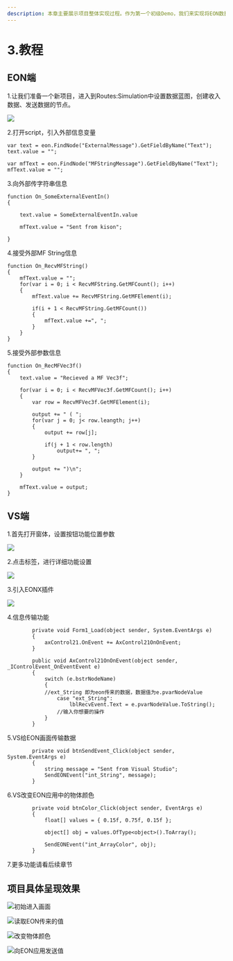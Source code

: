 ```yaml
---
description: 本章主要展示项目整体实现过程。作为第一个初级Demo，我们来实现将EON数据传至VS中，并在VS中操作EON制做的物体。
---
```


# 3.教程

## EON端

1.让我们准备一个新项目，进入到Routes:Simulation中设置数据蓝图，创建收入数据、发送数据的节点。

![](.gitbook/assets/image%20%2821%29.png)

2.打开script，引入外部信息变量

```text
var text = eon.FindNode("ExternalMessage").GetFieldByName("Text");
text.value = "";

var mfText = eon.FindNode("MFStringMessage").GetFieldByName("Text");
mfText.value = "";
```

3.向外部传字符串信息

```text
function On_SomeExternalEventIn()
{

	text.value = SomeExternalEventIn.value
	
	mfText.value = "Sent from kison";

}
```

4.接受外部MF String信息

```text
function On_RecvMFString()
{
	mfText.value = "";
	for(var i = 0; i < RecvMFString.GetMFCount(); i++)
	{
		mfText.value += RecvMFString.GetMFElement(i);

		if(i + 1 < RecvMFString.GetMFCount())
		{
			mfText.value +=", ";
		}
	}
}
```

5.接受外部参数信息

```text
function On_RecMFVec3f()
{
	text.value = "Recieved a MF Vec3f";

	for(var i = 0; i < RecvMFVec3f.GetMFCount(); i++)
	{
		var row = RecvMFVec3f.GetMFElement(i);
	
		output += " ( ";
		for(var j = 0; j< row.leangth; j++)
		{
			output += row[j];

			if(j + 1 < row.length)
				output+= ", ";
		}
		
		output += ")\n";
	}
	
	mfText.value = output;
}
```

## VS端

1.首先打开窗体，设置按钮功能位置参数

![](.gitbook/assets/image%20%2815%29.png)

2.点击标签，进行详细功能设置

![](.gitbook/assets/image%20%2823%29.png)

3.引入EONX插件

![](.gitbook/assets/image%20%2816%29.png)

4.信息传输功能

```text
        private void Form1_Load(object sender, System.EventArgs e)
        {
            axControl21.OnEvent += AxControl21OnOnEvent;
        }

        public void AxControl21OnOnEvent(object sender, _IControlEvent_OnEventEvent e)
        {
            switch (e.bstrNodeName)
            {
            //ext_String 即为eon传来的数据，数据值为e.pvarNodeValue
                case "ext_String":
                    lblRecvEvent.Text = e.pvarNodeValue.ToString();
                //输入你想要的操作
            }
        }
```

5.VS给EON画面传输数据

```text
        private void btnSendEvent_Click(object sender, System.EventArgs e) 
        {
            string message = "Sent from Visual Studio";           
            SendEONEvent("int_String", message);
        }
```

6.VS改变EON应用中的物体颜色

```text
        private void btnColor_Click(object sender, EventArgs e)
        {
            float[] values = { 0.15f, 0.75f, 0.15f };

            object[] obj = values.OfType<object>().ToArray();

            SendEONEvent("int_ArrayColor", obj);
        }
```

7.更多功能请看后续章节

## 项目具体呈现效果

![&#x521D;&#x59CB;&#x8FDB;&#x5165;&#x753B;&#x9762;](.gitbook/assets/image.png)

![&#x8BFB;&#x53D6;EON&#x4F20;&#x6765;&#x7684;&#x503C;](.gitbook/assets/image%20%2810%29.png)

![&#x6539;&#x53D8;&#x7269;&#x4F53;&#x989C;&#x8272;](.gitbook/assets/image%20%283%29.png)

![&#x5411;EON&#x5E94;&#x7528;&#x53D1;&#x9001;&#x503C;](.gitbook/assets/image%20%2822%29.png)



